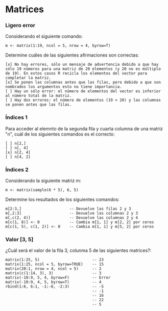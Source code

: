 
Matrices
=========

### Ligero error

Considerando el siguiente comando:

    m <- matrix(1:19, ncol = 5, nrow = 4, byrow=T)

Determine cuáles de las siguientes afirmaciones son correctas:

    [x] No hay errores, sólo un mensaje de advertencia debido a que hay sólo 19 números para una matriz de 20 elementos (y 20 no es múltiplo de 19). En estos casos R recicla los elementos del vector para completar la matriz.
    [x] Se ponen las columnas antes que las filas, pero debido a que son nombrados los argumentos esto no tiene importancia.
    [ ] Hay un sólo error: el número de elementos del vector es inferior al número total de la matriz.
    [ ] Hay dos errores: el número de elementos (19 < 20) y las columnas se ponen antes que las filas.

### Índices 1

Para acceder al elemnto de la segunda fila y cuarta columna de una matriz "n",
cuál de los siguientes comandos es el correcto:

    [ ] n[2,]
    [ ] n[, 4]
    [x] n[2, 4]
    [ ] n[4, 2]

### Índices 2

Considerando la siguiente matriz m:

    m <- matrix(sample(6 * 5), 6, 5)

Determine los resultados de los siguientes comandos:
    
    m[2:3,]                     -- Devuelve las filas 2 y 3
    m[,2:3]                     -- Devuelve las columnas 2 y 3
    m[,c(2, 4)]                 -- Devuelve las columnas 2 y 4
    m[c(1, 8)] <- 0             -- Cambia m[1, 1] y m[2, 2] por ceros
    m[c(1, 5), c(1, 2)] <- 0    -- Cambia m[1, 1] y m[5, 2] por ceros

### Valor [3, 5]

¿Cuál será el valor de la fila 3, colunma 5 de las siguientes matrices?:

    matrix(1:25, 5)                       -- 23 
    matrix(1:25, ncol = 5, byrow=TRUE)    -- 15
    matrix(20:1, nrow = 4, ncol = 5)      -- 2
    matrix(c(1:14, 3), 3)                 -- 3
    matrix(-10:9, 5, 4, byrow=F)          -- Error
    matrix(-10:9, 4, 5, byrow=T)          -- 4
    rbind(1:6, 6:1, -1:-6, -2:3)          -- -5
                                          -- -1
                                          -- 16
                                          -- 22
                                          -- 5
